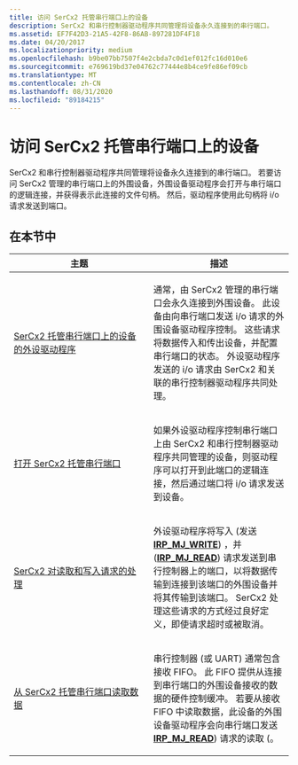 ```yaml
---
title: 访问 SerCx2 托管串行端口上的设备
description: SerCx2 和串行控制器驱动程序共同管理将设备永久连接到的串行端口。
ms.assetid: EF7F42D3-21A5-42F8-86AB-897281DF4F18
ms.date: 04/20/2017
ms.localizationpriority: medium
ms.openlocfilehash: b9be07bb7507f4e2cbda7c0d1ef012fc16d010e6
ms.sourcegitcommit: e769619bd37e04762c77444e8b4ce9fe86ef09cb
ms.translationtype: MT
ms.contentlocale: zh-CN
ms.lasthandoff: 08/31/2020
ms.locfileid: "89184215"
---
```

# <a name="accessing-a-device-on-a-sercx2-managed-serial-port"></a>访问 SerCx2 托管串行端口上的设备


SerCx2 和串行控制器驱动程序共同管理将设备永久连接到的串行端口。 若要访问 SerCx2 管理的串行端口上的外围设备，外围设备驱动程序会打开与串行端口的逻辑连接，并获得表示此连接的文件句柄。 然后，驱动程序使用此句柄将 i/o 请求发送到端口。

## <a name="in-this-section"></a>在本节中


<table>
<colgroup>
<col width="50%" />
<col width="50%" />
</colgroup>
<thead>
<tr class="header">
<th>主题</th>
<th>描述</th>
</tr>
</thead>
<tbody>
<tr class="odd">
<td><p><a href="peripheral-drivers-for-devices-on-sercx2-managed-serial-ports.md" data-raw-source="[Peripheral Drivers for Devices on SerCx2-Managed Serial Ports](peripheral-drivers-for-devices-on-sercx2-managed-serial-ports.md)">SerCx2 托管串行端口上的设备的外设驱动程序</a></p></td>
<td><p>通常，由 SerCx2 管理的串行端口会永久连接到外围设备。 此设备由向串行端口发送 i/o 请求的外围设备驱动程序控制。 这些请求将数据传入和传出设备，并配置串行端口的状态。 外设驱动程序发送的 i/o 请求由 SerCx2 和关联的串行控制器驱动程序共同处理。</p></td>
</tr>
<tr class="even">
<td><p><a href="opening-a-sercx2-managed-serial-port.md" data-raw-source="[Opening a SerCx2-Managed Serial Port](opening-a-sercx2-managed-serial-port.md)">打开 SerCx2 托管串行端口</a></p></td>
<td><p>如果外设驱动程序控制串行端口上由 SerCx2 和串行控制器驱动程序共同管理的设备，则驱动程序可以打开到此端口的逻辑连接，然后通过端口将 i/o 请求发送到设备。</p></td>
</tr>
<tr class="odd">
<td><p><a href="sercx2-handling-of-read-and-write-requests.md" data-raw-source="[SerCx2 Handling of Read and Write Requests](sercx2-handling-of-read-and-write-requests.md)">SerCx2 对读取和写入请求的处理</a></p></td>
<td><p>外设驱动程序将写入 (发送 <a href="https://docs.microsoft.com/previous-versions/ff546904(v=vs.85)" data-raw-source="[&lt;strong&gt;IRP_MJ_WRITE&lt;/strong&gt;](/previous-versions/ff546904(v=vs.85))"><strong>IRP_MJ_WRITE</strong></a>) ，并 (<a href="https://docs.microsoft.com/previous-versions/ff546883(v=vs.85)" data-raw-source="[&lt;strong&gt;IRP_MJ_READ&lt;/strong&gt;](/previous-versions/ff546883(v=vs.85))"><strong>IRP_MJ_READ</strong></a>) 请求发送到串行控制器上的端口，以将数据传输到连接到该端口的外围设备并将其传输到该端口。 SerCx2 处理这些请求的方式经过良好定义，即使请求超时或被取消。</p></td>
</tr>
<tr class="even">
<td><p><a href="reading-data-from-a-sercx2-managed-serial-port.md" data-raw-source="[Reading Data from a SerCx2-Managed Serial Port](reading-data-from-a-sercx2-managed-serial-port.md)">从 SerCx2 托管串行端口读取数据</a></p></td>
<td><p>串行控制器 (或 UART) 通常包含接收 FIFO。 此 FIFO 提供从连接到串行端口的外围设备接收的数据的硬件控制缓冲。 若要从接收 FIFO 中读取数据，此设备的外围设备驱动程序会向串行端口发送 <a href="https://docs.microsoft.com/previous-versions/ff546883(v=vs.85)" data-raw-source="[&lt;strong&gt;IRP_MJ_READ&lt;/strong&gt;](/previous-versions/ff546883(v=vs.85))"><strong>IRP_MJ_READ</strong></a>) 请求的读取 (。</p></td>
</tr>
</tbody>
</table>

 

 


